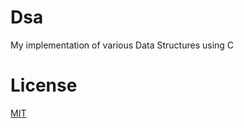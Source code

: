 # Dsa
My implementation of various Data Structures using C
# License
[MIT](https://github.com/Mag-strom/Dsa/blob/main/LICENSE)
 
